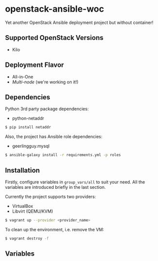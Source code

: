 openstack-ansible-woc
=====================


Yet another OpenStack Ansible deployment project but without container!


Supported OpenStack Versions
----------------------------

* Kilo


Deployment Flavor
-----------------

* All-in-One
* *Multi-node* (we're working on it!)


Dependencies
------------

Python 3rd party package dependencies:

* python-netaddr

~~~ sh
$ pip install netaddr
~~~

Also, the project has Ansible role dependencies:

* geerlingguy.mysql

~~~ sh
$ ansible-galaxy install -r requirements.yml -p roles
~~~


Installation
------------

Firstly, configure variables in `group_vars/all` to suit your need. All the
variables are introduced briefly in the last section.

Currently the project supports two providers:

* VirtualBox
* Libvirt (QEMU/KVM)

~~~ sh
$ vagrant up --provider <provider_name>
~~~

To clean up the environment, i.e. remove the VM:

~~~ sh
$ vagrant destroy -f
~~~


Variables
---------


